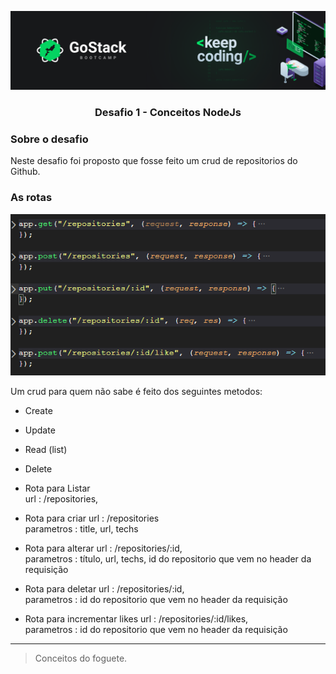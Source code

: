 <!-- # bootcamp-gostack-desafios -->
![](../images/header.png)

<h3 align="center">  Desafio 1 - Conceitos NodeJs </h3>

### Sobre o desafio

Neste desafio foi proposto que fosse feito um crud de repositorios do Github.

### As rotas

![](../images/rotas.PNG)

Um crud para quem não sabe é feito dos seguintes metodos:

- Create
- Update
- Read (list)
- Delete

- Rota para Listar  
    url : /repositories, 

- Rota para criar
    url : /repositories
    <br>parametros : title, url, techs 

- Rota para alterar
    url : /repositories/:id,
    <br>parametros :  título, url, techs, id do repositorio que vem no header da requisição

- Rota para deletar
    url : /repositories/:id,
    <br>parametros : id do repositorio que vem no header da requisição 

- Rota para incrementar likes
    url : /repositories/:id/likes,
    <br>parametros : id do repositorio que vem no header da requisição 

---

> Conceitos do foguete. 
